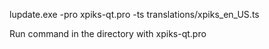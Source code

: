 lupdate.exe -pro xpiks-qt.pro -ts translations/xpiks_en_US.ts

Run command in the directory with xpiks-qt.pro

